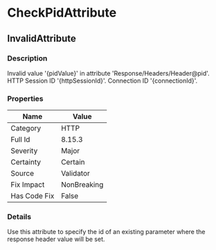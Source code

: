 ﻿---  
uid: Validator_8_15_3  
---

# CheckPidAttribute

## InvalidAttribute

### Description

Invalid value '{pidValue}' in attribute 'Response\/Headers\/Header@pid'. HTTP Session ID '{httpSessionId}'. Connection ID '{connectionId}'.

### Properties

| Name         | Value       |
| ------------ | ----------- |
| Category     | HTTP        |
| Full Id      | 8.15.3      |
| Severity     | Major       |
| Certainty    | Certain     |
| Source       | Validator   |
| Fix Impact   | NonBreaking |
| Has Code Fix | False       |

### Details

Use this attribute to specify the id of an existing parameter where the response header value will be set.
